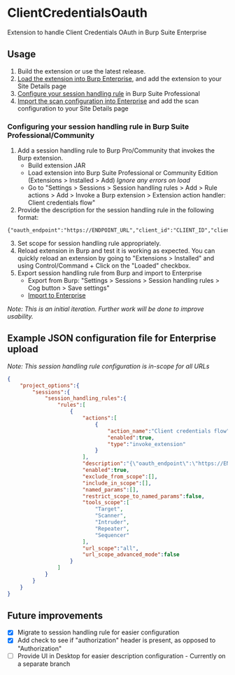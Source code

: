 # ClientCredentialsOauth
Extension to handle Client Credentials OAuth in Burp Suite Enterprise

## Usage
1. Build the extension or use the latest release.
2. [Load the extension into Burp Enterprise](https://portswigger.net/burp/documentation/enterprise/working/scans/extensions), and add the extension to your Site Details page
3. [Configure your session handling rule](#configuring-your-session-handling-rule-in-burp-suite-professionalcommunity) in Burp Suite Professional
4. [Import the scan configuration into Enterprise](https://portswigger.net/burp/documentation/enterprise/working-with-scans/scan-configurations#importing-scan-configurations) and add the scan configuration to your Site Details page

### Configuring your session handling rule in Burp Suite Professional/Community
1. Add a session handling rule to Burp Pro/Community that invokes the Burp extension.
    - Build extension JAR
    - Load extension into Burp Suite Professional or Community Edition (Extensions > Installed > Add) *Ignore any errors on load*
    - Go to "Settings > Sessions > Session handling rules > Add > Rule actions > Add > Invoke a Burp extension > Extension action handler: Client credentials flow"
3. Provide the description for the session handling rule in the following format:
```
{"oauth_endpoint":"https://ENDPOINT_URL","client_id":"CLIENT_ID","client_secret":"CLIENT_SECRET","audience":"AUDIENCE"}
```
3. Set scope for session handling rule appropriately.
4. Reload extension in Burp and test it is working as expected. You can quickly reload an extension by going to "Extensions > Installed" and using Control/Command + Click on the "Loaded" checkbox.
5. Export session handling rule from Burp and import to Enterprise
   - Export from Burp: "Settings > Sessions > Session handling rules > Cog button > Save settings"
   - [Import to Enterprise](https://portswigger.net/burp/documentation/enterprise/working-with-scans/scan-configurations#importing-scan-configurations)

*Note: This is an initial iteration. Further work will be done to improve usability.*

## Example JSON configuration file for Enterprise upload
*Note: This session handling rule configuration is in-scope for all URLs*
```json
{
    "project_options":{
        "sessions":{
            "session_handling_rules":{
                "rules":[
                    {
                        "actions":[
                            {
                                "action_name":"Client credentials flow",
                                "enabled":true,
                                "type":"invoke_extension"
                            }
                        ],
                        "description":"{\"oauth_endpoint\":\"https://ENDPOINT_URL\",\"client_id\":\"CLIENT_ID\",\"client_secret\":\"CLIENT_SECRET\",\"audience\":\"AUDIENCE\"}",
                        "enabled":true,
                        "exclude_from_scope":[],
                        "include_in_scope":[],
                        "named_params":[],
                        "restrict_scope_to_named_params":false,
                        "tools_scope":[
                            "Target",
                            "Scanner",
                            "Intruder",
                            "Repeater",
                            "Sequencer"
                        ],
                        "url_scope":"all",
                        "url_scope_advanced_mode":false
                    }
                ]
            }
        }
    }
}
```

## Future improvements
- [X] Migrate to session handling rule for easier configuration
- [X] Add check to see if "authorization" header is present, as opposed to "Authorization"
- [ ] Provide UI in Desktop for easier description configuration - Currently on a separate branch

